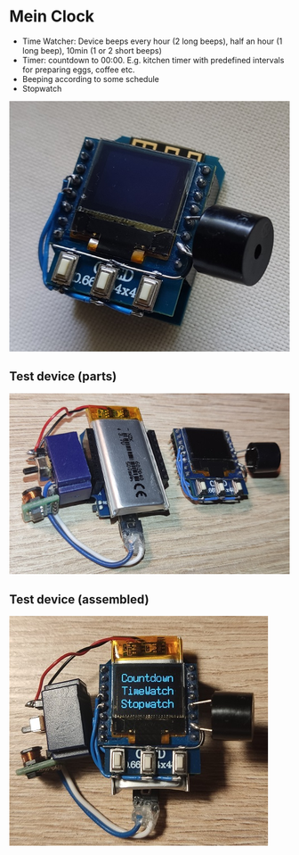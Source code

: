 # Mein Clock

 - Time Watcher: Device beeps every hour (2 long beeps), half an hour (1 long beep), 10min (1 or 2 short beeps)
 - Timer: countdown to 00:00. E.g. kitchen timer with predefined intervals for preparing eggs, coffee etc.
 - Beeping according to some schedule
 - Stopwatch
 
![Mein Clock - device](docs/device_01.jpg)

## Test device (parts)
![Test device (parts)](docs/test_device_parts.jpg)

## Test device (assembled)
![Test device (assembled)](docs/test_device_assembled.jpg)
